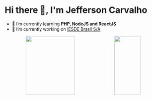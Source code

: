 <h1> Hi there 👋, I'm Jefferson Carvalho </h1>

- 🌱 I’m currently learning **PHP, NodeJS and ReactJS**
- 🔭 I’m currently working on <a href="https://www.iesde.com.br/" target="_blank" rel="noreferrer noopener">IESDE Brasil S/A</a>

<div align="center">
  <img width="56%" height="190em" src="https://github-readme-stats.vercel.app/api?username=myjefferson&show_icons=true&hide=contribs&theme=gruvbox">
  <img width="41%" height="190em" src="https://github-readme-stats.vercel.app/api/top-langs/?username=myjefferson&layout=compact&theme=gruvbox">
</div>

<!--
**myjefferson/myjefferson** is a ✨ _special_ ✨ repository because its `README.md` (this file) appears on your GitHub profile.

Here are some ideas to get you started:

- 🔭 I’m currently working on ...

- 👯 I’m looking to collaborate on ...
- 🤔 I’m looking for help with ...
- 💬 Ask me about ...
- 📫 How to reach me: ...
- 😄 Pronouns: ...
- ⚡ Fun fact: ...
-->
